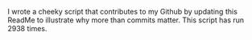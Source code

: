 I wrote a cheeky script that contributes to my Github by updating this ReadMe to illustrate why more than commits matter. This script has run 2938 times.